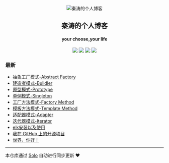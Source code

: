 <p align="center"><img alt="秦涛的个人博客" src="https://static.b3log.org/images/brand/solo-32.png"></p><h2 align="center">
秦涛的个人博客
</h2>

<h4 align="center">your choose,your life</h4>
<p align="center"><a title="秦涛的个人博客" target="_blank" href="https://github.com/qintao0203/solo-blog"><img src="https://img.shields.io/github/last-commit/qintao0203/solo-blog.svg?style=flat-square&color=FF9900"></a>
<a title="GitHub repo size in bytes" target="_blank" href="https://github.com/qintao0203/solo-blog"><img src="https://img.shields.io/github/repo-size/qintao0203/solo-blog.svg?style=flat-square"></a>
<a title="Solo Version" target="_blank" href="https://github.com/b3log/solo/releases"><img src="https://img.shields.io/badge/solo-3.6.6-f1e05a.svg?style=flat-square&color=blueviolet"></a>
<a title="Hits" target="_blank" href="https://github.com/b3log/hits"><img src="https://hits.b3log.org/qintao0203/solo-blog.svg"></a></p>

### 最新

* [抽象工厂模式-Abstract Factory](http://www.taoqin.online/articles/2019/11/11/1573457626709.html)
* [建造者模式-Bulidler](http://www.taoqin.online/articles/2019/11/11/1573443521074.html)
* [原型模式-Prototype](http://www.taoqin.online/articles/2019/11/11/1573439952938.html)
* [单例模式-Singleton](http://www.taoqin.online/articles/2019/11/05/1572943555619.html)
* [工厂方法模式-Factory Method](http://www.taoqin.online/articles/2019/11/05/1572941679915.html)
* [模板方法模式-Template Method](http://www.taoqin.online/articles/2019/11/05/1572925110742.html)
* [适配器模式-Adapter](http://www.taoqin.online/articles/2019/11/05/1572925086308.html)
* [迭代器模式-Iterator](http://www.taoqin.online/articles/2019/11/05/1572925030079.html)
* [elk安装以及使用](http://www.taoqin.online/articles/2019/10/31/1572485647330.html)
* [我在 GitHub 上的开源项目](http://www.taoqin.online/my-github-repos)
* [世界，你好！](http://www.taoqin.online/hello-solo)



---

本仓库通过 [Solo](https://github.com/b3log/solo) 自动进行同步更新 ❤️ 